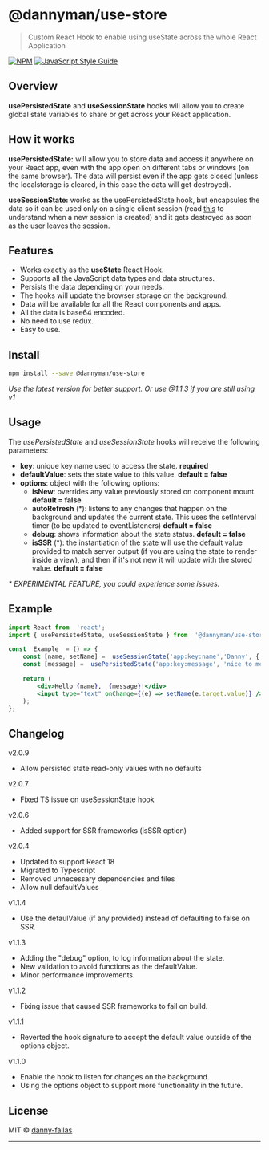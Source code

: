 
# @dannyman/use-store

  

  

> Custom React Hook to enable using useState across the whole React Application

  

  

[![NPM](https://img.shields.io/npm/v/@dannyman/use-store.svg)](https://www.npmjs.com/package/@dannyman/use-store) [![JavaScript Style Guide](https://img.shields.io/badge/code_style-standard-brightgreen.svg)](https://standardjs.com)


 ## Overview
 
**usePersistedState** and **useSessionState** hooks will allow you to create global state variables to share or get across your React application.

## How it works
**usePersistedState:**  will allow you to store data and access it anywhere on your React app, even with the app open on different tabs or windows (on the same browser). The data will persist even if the app gets closed (unless the localstorage is cleared, in this case the data will get destroyed).

**useSessionState:** works as the usePersistedState hook, but encapsules the data so it can be used only on a single client session (read [this](https://developer.mozilla.org/en-US/docs/Web/API/Window/sessionStorage) to understand when a new session is created) and it gets destroyed as soon as the user leaves the session.
  
## Features

* Works exactly as the **useState** React Hook.
* Supports all the JavaScript data types and data structures.
* Persists the data depending on your needs.
* The hooks will update the browser storage on the background.
* Data will be available for all the React components and apps.
* All the data is base64 encoded.
* No need to use redux.
* Easy to use.
  

## Install


```bash
npm install --save @dannyman/use-store
```

_Use the latest version for better support. Or use @1.1.3 if you are still using v1_

## Usage

The *usePersistedState* and *useSessionState* hooks will receive the following parameters:

  

* **key**: unique key name used to access the state. **required**
* **defaultValue**: sets the state value to this value. **default = false**
* **options**: object with the following options:
    * **isNew**: overrides any value previously stored on component mount. **default = false**
    * **autoRefresh** (\*): listens to any changes that happen on the background and updates the current state. This uses the setInterval timer (to be updated to eventListeners) **default = false**
    * **debug**: shows information about the state status. **default = false**
    * **isSSR** (\*): the instantiation of the state will use the default value provided to match server output (if you are using the state to render inside a view), and then if it's not new it will update with the stored value. **default = false**



_\* EXPERIMENTAL FEATURE, you could experience some issues._

## Example
  
```jsx
import React from  'react';
import { usePersistedState, useSessionState } from  '@dannyman/use-store';

const  Example  = () => {
    const [name, setName] =  useSessionState('app:key:name','Danny', { isNew: true });
    const [message] =  usePersistedState('app:key:message', 'nice to meet you');

    return (
        <div>Hello {name},  {message}!</div>
        <input type="text" onChange={(e) => setName(e.target.value)} />
    );
};
```
 ## Changelog
 v2.0.9
 * Allow persisted state read-only values with no defaults

 v2.0.7
 * Fixed TS issue on useSessionState hook

 v2.0.6
 * Added support for SSR frameworks (isSSR option)

 v2.0.4
 * Updated to support React 18
 * Migrated to Typescript
 * Removed unnecessary dependencies and files
 * Allow null defaultValues

 v1.1.4
 * Use the defaulValue (if any provided) instead of defaulting to false on SSR.
 
 v1.1.3
 * Adding the "debug" option, to log information about the state.
 * New validation to avoid functions as the defaultValue.
 * Minor performance improvements.

 v1.1.2
 * Fixing issue that caused SSR frameworks to fail on build.

 v1.1.1
 * Reverted the hook signature to accept the default value outside of the options object.
 
 v1.1.0
 * Enable the hook to listen for changes on the background.
 * Using the options object to support more functionality in the future.


## License

MIT © [danny-fallas](https://github.com/danny-fallas)

---